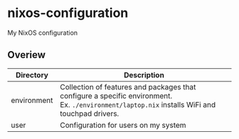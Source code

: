# nixos-configuration
My NixOS configuration

## Overiew
| Directory   | Description                                                                                                                                                                                                                                                   |
|-------------|---------------------------------------------------------------------------------------------------------------------------------------------------------------------------------------------------------------------------------------------------------------|
| environment | Collection of features and packages that configure a specific environment.<br>Ex. `./environment/laptop.nix` installs WiFi and touchpad drivers.                                                                                                              |
| user        | Configuration for users on my system                                                                                                                                                                                                                          |
